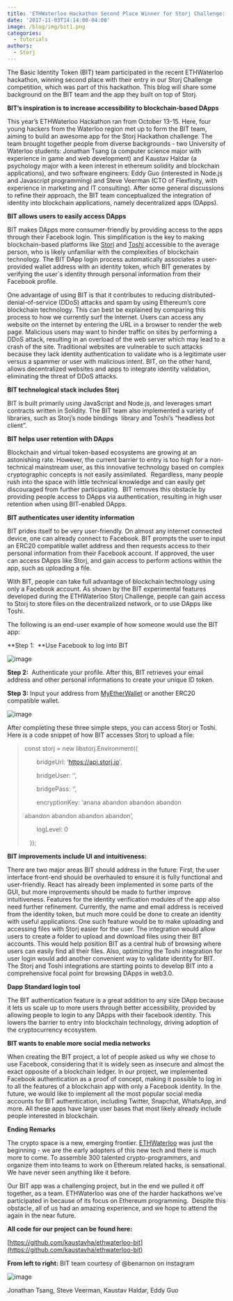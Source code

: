 ```yaml
---
title: 'ETHWaterloo Hackathon Second Place Winner for Storj Challenge: BIT'
date: '2017-11-03T14:14:00-04:00'
image: /blog/img/bit1.png
categories:
  - tutorials
authors:
  - Storj
---
```


The Basic Identity Token (BIT) team participated in the recent ETHWaterloo hackathon, winning second place with their entry in our Storj Challenge competition, which was part of this hackathon. This blog will share some background on the BIT team and the app they built on top of Storj.

<!--more-->

**BIT’s inspiration is to increase accessibility to blockchain-based DApps**

This year’s ETHWaterloo Hackathon ran from October 13-15. Here, four young hackers from the Waterloo region met up to form the BIT team, aiming to build an awesome app for the Storj Hackathon challenge. The team brought together people from diverse backgrounds - two University of Waterloo students: Jonathan Tsang (a computer science major with experience in game and web development) and Kaustav Haldar (a psychology major with a keen interest in ethereum solidity and blockchain applications), and two software engineers: Eddy Guo (interested in Node.js and Javascript programming) and Steve Veerman (CTO of Flexfinity, with experience in marketing and IT consulting). After some general discussions to refine their approach, the BIT team conceptualized the integration of identity into blockchain applications, namely decentralized apps (DApps).

**BIT allows users to easily access DApps**

BIT makes DApps more consumer-friendly by providing access to the apps through their Facebook login. This simplification is the key to making blockchain-based platforms like [Storj](http://www.storj.io) and [Toshi](https://www.toshi.org/) accessible to the average person, who is likely unfamiliar with the complexities of blockchain technology. The BIT DApp login process automatically associates a user-provided wallet address with an identity token, which BIT generates by verifying the user´s identity through personal information from their Facebook profile.

One advantage of using BIT is that it contributes to reducing distributed-denial-of-service (DDoS) attacks and spam by using Ethereum’s core blockchain technology. This can best be explained by comparing this process to how we currently surf the internet. Users can access any website on the internet by entering the URL in a browser to render the web page. Malicious users may want to hinder traffic on sites by performing a DDoS attack, resulting in an overload of the web server which may lead to a crash of the site. Traditional websites are vulnerable to such attacks because they lack identity authentication to validate who is a legitimate user versus a spammer or user with malicious intent. BIT, on the other hand, allows decentralized websites and apps to integrate identity validation, eliminating the threat of DDoS attacks.

**BIT technological stack includes Storj**

BIT is built primarily using JavaScript and Node.js, and leverages smart contracts written in Solidity. The BIT team also implemented a variety of libraries, such as Storj’s node bindings  library and Toshi’s “headless bot client”.

**BIT helps user retention with DApps**

Blockchain and virtual token-based ecosystems are growing at an astonishing rate. However, the current barrier to entry is too high for a non-technical mainstream user, as this innovative technology based on complex cryptographic concepts is not easily assimilated.  Regardless, many people rush into the space with little technical knowledge and can easily get discouraged from further participating.  BIT removes this obstacle by providing people access to DApps via authentication, resulting in high user retention when using BIT-enabled DApps.

**BIT authenticates user identity information**

BIT prides itself to be very user-friendly. On almost any internet connected device, one can already connect to Facebook. BIT prompts the user to input an ERC20 compatible wallet address and then requests access to their personal information from their Facebook account. If approved, the user can access DApps like Storj, and gain access to perform actions within the app, such as uploading a file.

With BIT, people can take full advantage of blockchain technology using only a Facebook account. As shown by the BIT experimental features developed during the ETHWaterloo Storj Challenge, people can gain access to Storj to store files on the decentralized network, or to use DApps like Toshi.

The following is an end-user example of how someone would use the BIT app:

**Step 1:  **Use Facebook to log into BIT

![image](/blog/img/bit2.png)

**Step 2:**  Authenticate your profile. After this, BIT retrieves your email address and other personal informations to create your unique ID token.

**Step 3:** Input your address from [MyEtherWallet](https://www.myetherwallet.com/) or another ERC20 compatible wallet.

![image](/blog/img/bit3.png)

After completing these three simple steps, you can access Storj or Toshi. Here is a code snippet of how BIT accesses Storj to upload a file:

> const storj = new libstorj.Environment({
> 
>        bridgeUrl: ‘https://api.storj.io',
> 
>        bridgeUser: ‘<email>‘,
> 
>        bridgePass: ‘<passcode>’,
> 
>        encryptionKey: ‘anana abandon abandon abandon
> 
> abandon abandon abandon abandon’,
> 
>        logLevel: 0
> 
>    });

**BIT improvements include UI and intuitiveness:**

There are two major areas BIT should address in the future: First, the user interface front-end should be overhauled to ensure it is fully functional and user-friendly. React has already been implemented in some parts of the GUI, but more improvements should be made to further improve intuitiveness. Features for the identity verification modules of the app also need further refinement. Currently, the name and email address is received from the identity token, but much more could be done to create an identity with useful applications. One such feature would be to make uploading and accessing files with Storj easier for the user. The integration would allow users to create a folder to upload and download files using their BIT accounts. This would help position BIT as a central hub of browsing where users can easily find all their files. Also, optimizing the Toshi integration for user login would add another convenient way to validate identity for BIT. The Storj and Toshi integrations are starting points to develop BIT into a comprehensive focal point for browsing DApps in web3.0.

**Dapp Standard login tool**

The BIT authentication feature is a great addition to any size DApp because it lets us scale up to more users through better accessibility, provided by allowing people to login to any DApps with their facebook identity. This lowers the barrier to entry into blockchain technology, driving adoption of the cryptocurrency ecosystem.

**BIT wants to enable more social media networks**

When creating the BIT project, a lot of people asked us why we chose to use Facebook, considering that it is widely seen as insecure and almost the exact opposite of a blockchain ledger. In our project, we implemented Facebook authentication as a proof of concept, making it possible to log in to all the features of a blockchain app with only a Facebook identity. In the future, we would like to implement all the most popular social media accounts for BIT authentication, including Twitter, Snapchat, WhatsApp, and more. All these apps have large user bases that most likely already include people interested in blockchain.

**Ending Remarks**

The crypto space is a new, emerging frontier. [ETHWaterloo](https://ethwaterloo.com/) was just the beginning - we are the early adopters of this new tech and there is much more to come. To assemble 300 talented crypto-programmers, and organize them into teams to work on Ethereum related hacks, is sensational. We have never seen anything like it before.

Our BIT app was a challenging project, but in the end we pulled it off together, as a team. ETHWaterloo was one of the harder hackathons we've participated in because of its focus on Ethereum programming.  Despite this obstacle, all of us had an amazing experience, and we hope to attend the again in the near future.

**All code for our project can be found here:**

[https://github.com/kaustavha/ethwaterloo-bit](https://github.com/kaustavha/ethwaterloo-bit)

**From left to right:** BIT team courtesy of  @benarnon  on instagram

![image](/blog/img/bit4.jpg)

Jonathan Tsang, Steve Veerman, Kaustav Haldar, Eddy Guo
